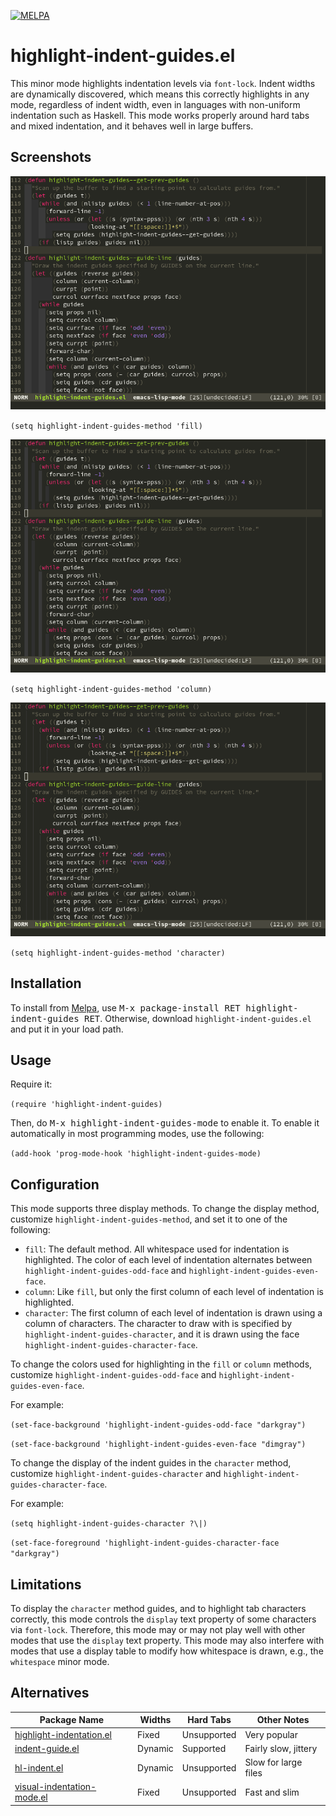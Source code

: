 [![MELPA](https://melpa.org/packages/highlight-indent-guides-badge.svg)](https://melpa.org/#/highlight-indent-guides)

highlight-indent-guides.el
==========================

This minor mode highlights indentation levels via `font-lock`. Indent widths are
dynamically discovered, which means this correctly highlights in any mode,
regardless of indent width, even in languages with non-uniform indentation such
as Haskell. This mode works properly around hard tabs and mixed indentation, and
it behaves well in large buffers.

Screenshots
-----------

![fill method screenshot](highlight-indent-guides-fill-screenshot.png)

`(setq highlight-indent-guides-method 'fill)`

![column method screenshot](highlight-indent-guides-column-screenshot.png)

`(setq highlight-indent-guides-method 'column)`

![character method screenshot](highlight-indent-guides-character-screenshot.png)

`(setq highlight-indent-guides-method 'character)`

Installation
------------

To install from [Melpa](http://melpa.org/#/getting-started), use <kbd>M-x
package-install RET highlight-indent-guides RET</kbd>. Otherwise, download
`highlight-indent-guides.el` and put it in your load path.

Usage
-----

Require it:

`(require 'highlight-indent-guides)`

Then, do <kbd>M-x highlight-indent-guides-mode</kbd> to enable it. To enable it
automatically in most programming modes, use the following:

`(add-hook 'prog-mode-hook 'highlight-indent-guides-mode)`

Configuration
-------------

This mode supports three display methods. To change the display method,
customize `highlight-indent-guides-method`, and set it to one of the following:
- `fill`: The default method. All whitespace used for indentation is
  highlighted. The color of each level of indentation alternates between
  `highlight-indent-guides-odd-face` and `highlight-indent-guides-even-face`.
- `column`: Like `fill`, but only the first column of each level of indentation
  is highlighted.
- `character`: The first column of each level of indentation is drawn using a
  column of characters. The character to draw with is specified by
  `highlight-indent-guides-character`, and it is drawn using the face
  `highlight-indent-guides-character-face`.

To change the colors used for highlighting in the `fill` or `column` methods,
customize `highlight-indent-guides-odd-face` and
`highlight-indent-guides-even-face`.

For example:

`(set-face-background 'highlight-indent-guides-odd-face "darkgray")`

`(set-face-background 'highlight-indent-guides-even-face "dimgray")`

To change the display of the indent guides in the `character` method, customize
`highlight-indent-guides-character` and
`highlight-indent-guides-character-face`.

For example:

`(setq highlight-indent-guides-character ?\|)`

`(set-face-foreground 'highlight-indent-guides-character-face "darkgray")`

Limitations
-----------

To display the `character` method guides, and to highlight tab characters
correctly, this mode controls the `display` text property of some characters via
`font-lock`. Therefore, this mode may or may not play well with other modes that
use the `display` text property. This mode may also interfere with modes that
use a display table to modify how whitespace is drawn, e.g., the `whitespace`
minor mode.

Alternatives
------------

Package Name                    | Widths  | Hard Tabs   | Other Notes
--------------------------------|---------|-------------|---------------------
[highlight-indentation.el][1]   | Fixed   | Unsupported | Very popular
[indent-guide.el][2]            | Dynamic | Supported   | Fairly slow, jittery
[hl-indent.el][3]               | Dynamic | Unsupported | Slow for large files
[visual-indentation-mode.el][4] | Fixed   | Unsupported | Fast and slim

[1]: https://github.com/antonj/Highlight-Indentation-for-Emacs
[2]: https://github.com/zk-phi/indent-guide
[3]: https://github.com/ikirill/hl-indent
[4]: https://github.com/skeeto/visual-indentation-mode
